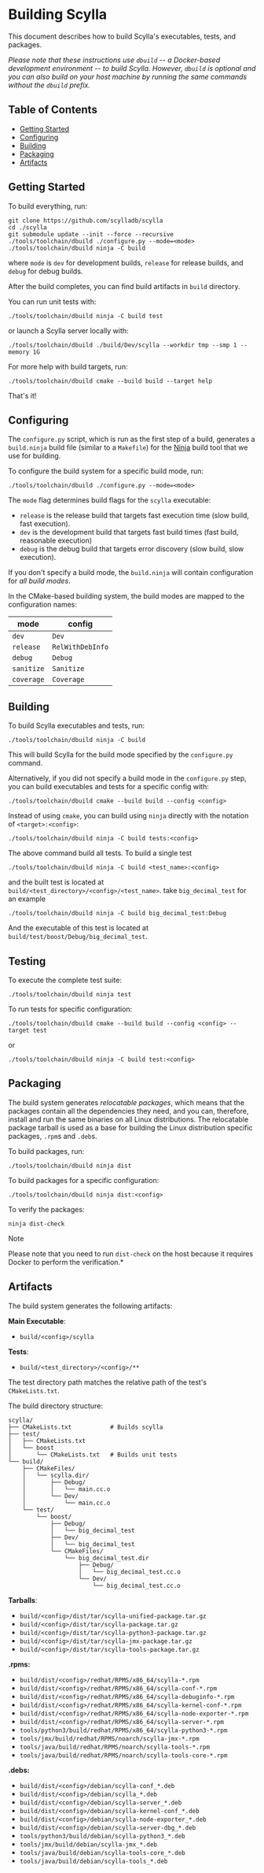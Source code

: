 # Building Scylla

This document describes how to build Scylla's executables, tests, and packages.

*Please note that these instructions use `dbuild` -- a Docker-based development environment -- to build Scylla.
However, `dbuild` is optional and you can also build on your host machine by running the same commands without the `dbuild` prefix.*

## Table of Contents

* [Getting Started](#getting-started)
* [Configuring](#configuring)
* [Building](#building)
* [Packaging](#packaging)
* [Artifacts](#artifacts)

## Getting Started

To build everything, run:

```console
git clone https://github.com/scylladb/scylla
cd ./scylla
git submodule update --init --force --recursive
./tools/toolchain/dbuild ./configure.py --mode=<mode>
./tools/toolchain/dbuild ninja -C build
```

where `mode` is `dev` for development builds, `release` for release builds, and `debug` for debug builds.

After the build completes, you can find build artifacts in `build` directory.

You can run unit tests with:

```console
./tools/toolchain/dbuild ninja -C build test
```

or launch a Scylla server locally with:

```console
./tools/toolchain/dbuild ./build/Dev/scylla --workdir tmp --smp 1 --memory 1G
```

For more help with build targets, run:

```console
./tools/toolchain/dbuild cmake --build build --target help
```

That's it!

## Configuring

The `configure.py` script, which is run as the first step of a build, generates a `build.ninja` build file (similar to a `Makefile`) for the [Ninja] build tool that we use for building.

To configure the build system for a specific build mode, run:

```console
./tools/toolchain/dbuild ./configure.py --mode=<mode>
```

The `mode` flag determines build flags for the `scylla` executable:

* `release` is the release build that targets fast execution time (slow build, fast execution).
* `dev` is the development build that targets fast build times (fast build, reasonable execution)
* `debug` is the debug build that targets error discovery (slow build, slow execution).

If you don't specify a build mode, the `build.ninja` will contain configuration for _all build modes_.

[Ninja]: https://ninja.org/

In the CMake-based building system, the build modes are mapped to the configuration names:

|  mode      | config           |
| ---------- | ---------------- |
| `dev`      | `Dev`            |
| `release`  | `RelWithDebInfo` |
| `debug`    | `Debug`          |
| `sanitize` | `Sanitize`       |
| `coverage` | `Coverage`       |

## Building

To build Scylla executables and tests, run:

```console
./tools/toolchain/dbuild ninja -C build
```

This will build Scylla for the build mode specified by the `configure.py` command.

Alternatively, if you did not specify a build mode in the `configure.py` step, you can build executables and tests for a specific config with:

```console
./tools/toolchain/dbuild cmake --build build --config <config>
```

Instead of using `cmake`, you can build using `ninja` directly with the notation of
`<target>:<config>`:

```console
./tools/toolchain/dbuild ninja -C build tests:<config>
```

The above command build all tests. To build a single test

```console
./tools/toolchain/dbuild ninja -C build <test_name>:<config>
```

and the built test is located at `build/<test_directory>/<config>/<test_name>`.
take `big_decimal_test` for an example

```console
./tools/toolchain/dbuild ninja -C build big_decimal_test:Debug
```

And the executable of this test is located at `build/test/boost/Debug/big_decimal_test`.

## Testing

To execute the complete test suite:

```console
./tools/toolchain/dbuild ninja test
```

To run tests for specific configuration:

```console
./tools/toolchain/dbuild cmake --build build --config <config> --target test
```

or

```console
./tools/toolchain/dbuild ninja -C build test:<config>
```

## Packaging

The build system generates _relocatable packages_, which means that the packages contain all the dependencies they need, and you can, therefore, install and run the same binaries on all Linux distributions.
The relocatable package tarball is used as a base for building the Linux distribution specific packages, `.rpm`s and `.deb`s.

To build packages, run:

```console
./tools/toolchain/dbuild ninja dist
```

To build packages for a specific configuration:

```console
./tools/toolchain/dbuild ninja dist:<config>
```

To verify the packages:

```console
ninja dist-check
```

> [!NOTE]
> Please note that you need to run `dist-check` on the host because it requires Docker to perform the verification.*

## Artifacts

The build system generates the following artifacts:

**Main Executable**:

* `build/<config>/scylla`

**Tests**:

* `build/<test_directory>/<config>/**`

The test directory path matches the relative path of the test's `CMakeLists.txt`.

The build directory structure:

```
scylla/
├── CMakeLists.txt           # Builds scylla
├── test/
│   ├── CMakeLists.txt
│   └── boost
│       └── CMakeLists.txt   # Builds unit tests
└── build/
    ├── CMakeFiles/
    │   └── scylla.dir/
    │       ├── Debug/
    │       │   └── main.cc.o
    │       └── Dev/
    │           └── main.cc.o
    └── test/
        └── boost/
            ├── Debug/
            │   └── big_decimal_test
            ├── Dev/
            │   └── big_decimal_test
            └── CMakeFiles/
                └── big_decimal_test.dir
                    ├── Debug/
                    │   └── big_decimal_test.cc.o
                    └── Dev/
                        └── big_decimal_test.cc.o

```

**Tarballs**:

* `build/<config>/dist/tar/scylla-unified-package.tar.gz`
* `build/<config>/dist/tar/scylla-package.tar.gz`
* `build/<config>/dist/tar/scylla-python3-package.tar.gz`
* `build/<config>/dist/tar/scylla-jmx-package.tar.gz`
* `build/<config>/dist/tar/scylla-tools-package.tar.gz`

**.rpms:**

* `build/dist/<config>/redhat/RPMS/x86_64/scylla-*.rpm`
* `build/dist/<config>/redhat/RPMS/x86_64/scylla-conf-*.rpm`
* `build/dist/<config>/redhat/RPMS/x86_64/scylla-debuginfo-*.rpm`
* `build/dist/<config>/redhat/RPMS/x86_64/scylla-kernel-conf-*.rpm`
* `build/dist/<config>/redhat/RPMS/x86_64/scylla-node-exporter-*.rpm`
* `build/dist/<config>/redhat/RPMS/x86_64/scylla-server-*.rpm`
* `tools/python3/build/redhat/RPMS/x86_64/scylla-python3-*.rpm`
* `tools/jmx/build/redhat/RPMS/noarch/scylla-jmx-*.rpm`
* `tools/java/build/redhat/RPMS/noarch/scylla-tools-*.rpm`
* `tools/java/build/redhat/RPMS/noarch/scylla-tools-core-*.rpm`

**.debs:**

* `build/dist/<config>/debian/scylla-conf_*.deb`
* `build/dist/<config>/debian/scylla_*.deb`
* `build/dist/<config>/debian/scylla-server_*.deb`
* `build/dist/<config>/debian/scylla-kernel-conf_*.deb`
* `build/dist/<config>/debian/scylla-node-exporter_*.deb`
* `build/dist/<config>/debian/scylla-server-dbg_*.deb`
* `tools/python3/build/debian/scylla-python3_*.deb`
* `tools/jmx/build/debian/scylla-jmx_*.deb`
* `tools/java/build/debian/scylla-tools-core_*.deb`
* `tools/java/build/debian/scylla-tools_*.deb`
